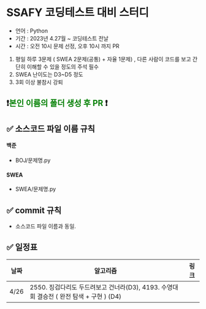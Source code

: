 # SSAFY 코딩테스트 대비 스터디

- 언어 : Python
- 기간 : 2023년 4.27월 ~ 코딩테스트 전날
- 시간 : 오전 10시 문제 선정, 오후 10시 까지 PR

1. 평일 하루 3문제 ( SWEA 2문제(공통) + 자율 1문제) , 다른 사람이 코드를 보고 간단히 이해할 수 있을 정도의 주석 필수
3. SWEA 난이도는 D3~D5 정도 
4. 3회 이상 불참시 강퇴


## ❗️<span style="color:green">본인 이름의 폴더 생성 후 PR </span>❗️

## ✅  소스코드 파일 이름 규칙

#### 백준
- BOJ/문제명.py
#### SWEA
- SWEA/문제명.py


## ✅ commit 규칙

- 소스코드 파일 이름과 동일.

## ✅  일정표

|**날짜**|**알고리즘**|**링크**|  
|--|-------|--|
|4/26| 2550. 징검다리도 두드려보고 건너라(D3), 4193. 수영대회 결승전 ( 완전 탐색 + 구현 ) (D4)         | | (https://swexpertacademy.com/main/code/userProblem/userProblemDetail.do?contestProbId=AV6iuejqqX0DFAXN&categoryId=AV6iuejqqX0DFAXN&categoryType=CODE) (https://swexpertacademy.com/main/code/userProblem/userProblemDetail.do?contestProbId=AWKaG6_6AGQDFARV&categoryId=AWKaG6_6AGQDFARV&categoryType=CODE)| |
